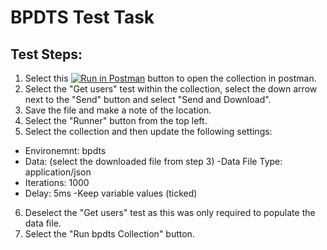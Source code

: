# BPDTS Test Task

## Test Steps:
1. Select this [![Run in Postman](https://run.pstmn.io/button.svg)](https://app.getpostman.com/run-collection/d73a35359282fc8295a9#?env%5Bbpdts%5D=W3sia2V5IjoiY2l0eSIsInZhbHVlIjoiIiwiZW5hYmxlZCI6dHJ1ZX0seyJrZXkiOiJpZCIsInZhbHVlIjoiIiwiZW5hYmxlZCI6dHJ1ZX0seyJrZXkiOiJ1cmwiLCJ2YWx1ZSI6Imh0dHA6Ly9icGR0cy10ZXN0LWFwcC12Mi5oZXJva3VhcHAuY29tIiwiZW5hYmxlZCI6dHJ1ZX1d) button to open the collection in postman.
2. Select the "Get users" test within the collection, select the down arrow next to the "Send" button and select "Send and Download".
3. Save the file and make a note of the location.
4. Select the "Runner" button from the top left.
5. Select the collection and then update the following settings:
- Environemnt: bpdts
- Data: (select the downloaded file from step 3)
 -Data File Type: application/json
- Iterations: 1000
- Delay: 5ms
 -Keep variable values (ticked)
6. Deselect the "Get users" test as this was only required to populate the data file.
7. Select the "Run bpdts Collection" button.
